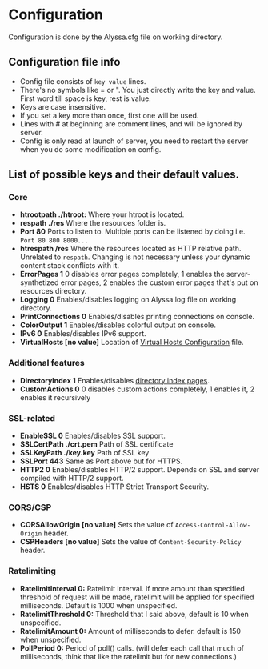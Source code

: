 # Configuration
Configuration is done by the Alyssa.cfg file on working directory.

## Configuration file info
- Config file consists of `key value` lines.
- There's no symbols like = or ". You just directly write the key and value. First word till space is key, rest is value.
- Keys are case insensitive.
- If you set a key more than once, first one will be used.
- Lines with # at beginning are comment lines, and will be ignored by server.
- Config is only read at launch of server, you need to restart the server when you do some modification on config.

## List of possible keys and their default values.
### Core
- **htrootpath ./htroot:** Where your htroot is located.
- **respath ./res** Where the resources folder is.
- **Port 80** Ports to listen to. Multiple ports can be listened by doing i.e. `Port 80 800 8000...`
- **htrespath /res** Where the resources located as HTTP relative path. Unrelated to `respath`. 
Changing is not necessary unless your dynamic content stack conflicts with it.
- **ErrorPages 1** 0 disables error pages completely, 1 enables the server-synthetized error pages, 2 enables the custom error pages that's put on resources directory.
- **Logging 0** Enables/disables logging on Alyssa.log file on working directory.
- **PrintConnections 0** Enables/disables printing connections on console.
- **ColorOutput 1** Enables/disables colorful output on console.
- **IPv6 0** Enables/disables IPv6 support.
- **VirtualHosts [no value]** Location of [Virtual Hosts Configuration](VHost.md) file.
### Additional features
- **DirectoryIndex 1** Enables/disables [directory index pages](res/DirIndex.png).
- **CustomActions 0** 0 disables custom actions completely, 1 enables it, 2 enables it recursively
### SSL-related
- **EnableSSL 0** Enables/disables SSL support.
- **SSLCertPath ./crt.pem** Path of SSL certificate
- **SSLKeyPath ./key.key** Path of SSL key
- **SSLPort 443** Same as Port above but for HTTPS.
- **HTTP2 0** Enables/disables HTTP/2 support. Depends on SSL and server compiled with HTTP/2 support.
- **HSTS 0** Enables/disables HTTP Strict Transport Security.
### CORS/CSP
- **CORSAllowOrigin [no value]** Sets the value of `Access-Control-Allow-Origin` header.
- **CSPHeaders [no value]** Sets the value of `Content-Security-Policy` header.
### Ratelimiting
- **RatelimitInterval 0:** Ratelimit interval. If more amount than specified threshold of request will be made, 
ratelimit will be applied for specified milliseconds. Default is 1000 when unspecified.
- **RatelimitThreshold 0:** Threshold that I said above, default is 10 when unspecified.
- **RatelimitAmount 0:** Amount of milliseconds to defer. default is 150 when unspecified.
- **PollPeriod 0:** Period of poll() calls. (will defer each call that much of milliseconds, 
think that like the ratelimit but for new connections.)
